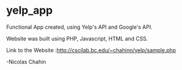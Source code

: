 # yelp_app
Functional App created, using Yelp's API and Google's API.

Website was built using PHP, Javascript, HTML and CSS.


Link to the Website :http://cscilab.bc.edu/~chahinn/yelp/sample.php

-Nicolas Chahin
